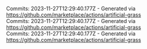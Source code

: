 Commits: 2023-11-27T12:29:40.177Z - Generated via https://github.com/marketplace/actions/artificial-grass
<br>
Commits: 2023-11-27T12:29:40.177Z - Generated via https://github.com/marketplace/actions/artificial-grass
<br>
Commits: 2023-11-27T12:29:40.177Z - Generated via https://github.com/marketplace/actions/artificial-grass
<br>

